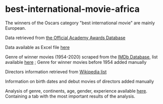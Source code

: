 # best-international-movie-africa
The winners of the Oscars category "best international movie" are mainly European.

Data retrieved from [the Official Academy Awards Database](https://awardsdatabase.oscars.org)

Data available as Excel file [here](https://deutschewelle-my.sharepoint.com/:x:/g/personal/julia_merk_dw_com/EduTx1BL94NOijHGo60N9BsBw7CRDOCWJ2j7zCcpzea-cA?e=SjJxpp)

Genre of winner movies (1954-2020) scraped from the [IMDb Database](https://www.imdb.com/list/ls057160363/), list available [here](https://deutschewelle-my.sharepoint.com/:x:/g/personal/julia_merk_dw_com/EctBFwJkFVpEoi12zs8LSp4BBEzL3DhaLyPSRLucwd1oog?e=WCZLGf) ; Genre for winner movies before 1954 added manually

Directors information retrieved from [Wikipedia list](https://en.wikipedia.org/wiki/List_of_Academy_Award_winners_and_nominees_for_Best_International_Feature_Film) 

Information on birth dates and debut movies of directors added manually 

Analysis of genre, continents, age, gender, experience available [here](https://deutschewelle-my.sharepoint.com/:x:/g/personal/julia_merk_dw_com/EaoG_WY2p1xCtjvMI0UHJzkBN7pPTWarP9HHsx1-t7Pjmw?e=Haq8xX). Containing a tab with the most important results of the analysis. 
